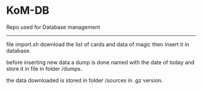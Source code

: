 # KoM-DB
Repo used for Database management

-----

file import.sh download the list of cards and data of magic then insert it in database.

before inserting new data a dump is done named with the date of today and store it in file in folder /dumps.

the data downloaded is stored in folder /sources in .gz version.